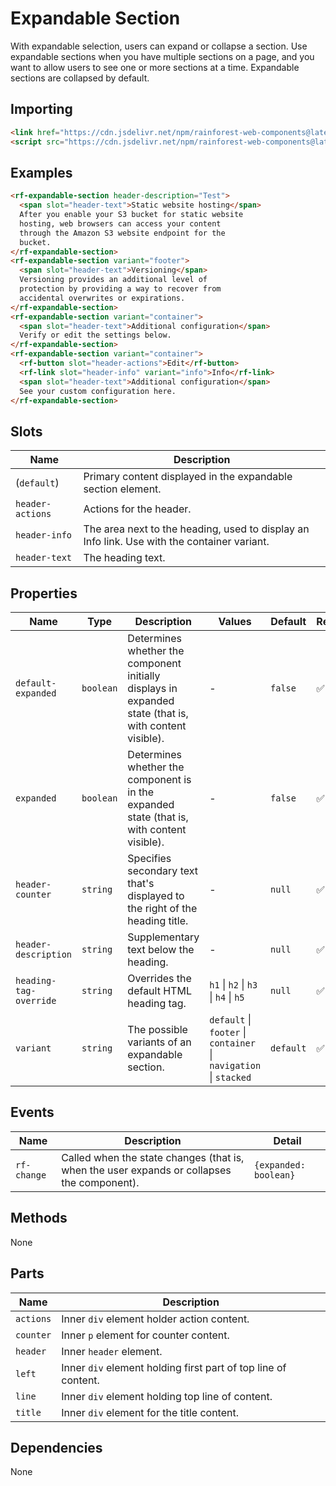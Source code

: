 # Expandable Section

With expandable selection, users can expand or collapse a section. Use expandable sections when you have multiple sections on a page, and you want to allow users to see one or more sections at a time. Expandable sections are collapsed by default.

## Importing

``` html
<link href="https://cdn.jsdelivr.net/npm/rainforest-web-components@latest/rainforest.css" rel="stylesheet">
<script src="https://cdn.jsdelivr.net/npm/rainforest-web-components@latest/components/expandable-section.js" type="module"></script>
```

## Examples

``` html
<rf-expandable-section header-description="Test">
  <span slot="header-text">Static website hosting</span>
  After you enable your S3 bucket for static website
  hosting, web browsers can access your content
  through the Amazon S3 website endpoint for the
  bucket.
</rf-expandable-section>
<rf-expandable-section variant="footer">
  <span slot="header-text">Versioning</span>
  Versioning provides an additional level of
  protection by providing a way to recover from
  accidental overwrites or expirations.
</rf-expandable-section>
<rf-expandable-section variant="container">
  <span slot="header-text">Additional configuration</span>
  Verify or edit the settings below.
</rf-expandable-section>    
<rf-expandable-section variant="container">
  <rf-button slot="header-actions">Edit</rf-button>
  <rf-link slot="header-info" variant="info">Info</rf-link>
  <span slot="header-text">Additional configuration</span>
  See your custom configuration here.
</rf-expandable-section>        
```

## Slots

| Name | Description |
| --- | --- |
| (`default`) | Primary content displayed in the expandable section element. |
| `header-actions` | Actions for the header. |
| `header-info` | The area next to the heading, used to display an Info link. Use with the container variant. |
| `header-text` | The heading text. |

## Properties

| Name | Type | Description | Values | Default | Reflects |
| --- | --- | --- | --- | --- | --- |
| `default-expanded` | `boolean` | Determines whether the component initially displays in expanded state (that is, with content visible). | - | `false` | ✅ |
| `expanded` | `boolean` | Determines whether the component is in the expanded state (that is, with content visible). | - | `false` | ✅ |
| `header-counter` | `string` | Specifies secondary text that's displayed to the right of the heading title. | - | `null` | ✅ |
| `header-description` | `string` | Supplementary text below the heading. | - | `null` | ✅ |
| `heading-tag-override` | `string` | Overrides the default HTML heading tag. | `h1` \| `h2` \| `h3` \| `h4` \| `h5` | `null` | ✅ |
| `variant` | `string` | The possible variants of an expandable section. | `default` \| `footer` \| `container` \| `navigation` \| `stacked` | `default` | ✅ |

## Events

| Name | Description | Detail |
| --- | --- | --- |
| `rf-change` | Called when the state changes (that is, when the user expands or collapses the component). | `{expanded: boolean}` |

## Methods

None

## Parts

| Name | Description |
| --- | --- |
| `actions` | Inner `div` element holder action content. |
| `counter` | Inner `p` element for counter content. |
| `header` | Inner `header` element. |
| `left` | Inner `div` element holding first part of top line of content. |
| `line` | Inner `div` element holding top line of content. |
| `title` | Inner `div` element for the title content. |

## Dependencies

None
